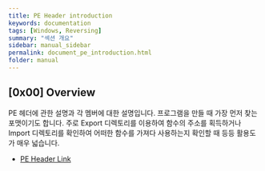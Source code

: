 ```yaml
---
title: PE Header introduction
keywords: documentation
tags: [Windows, Reversing]
summary: "섹션 개요"
sidebar: manual_sidebar
permalink: document_pe_introduction.html
folder: manual
---
```


## [0x00] Overview

PE 헤더에 관한 설명과 각 멤버에 대한 설명입니다. 프로그램을 만들 때 가장 먼저 찾는 포맷이기도 합니다. 주로 Export 디렉토리를 이용하여 함수의 주소를 획득하거나 Import 디렉토리를 확인하여 어떠한 함수를 가져다 사용하는지 확인할 때 등등 활용도가 매우 넓습니다.

- [PE Header Link](https://shhoya.github.io/document_pe.html)